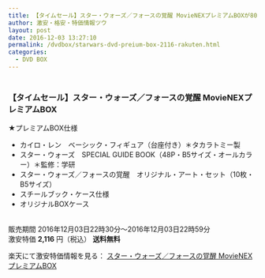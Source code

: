 ```yaml
---
title: 【タイムセール】スター・ウォーズ／フォースの覚醒 MovieNEXプレミアムBOXが80%OFFで特価2,116円！送料無料！
author: 激安・格安・特価情報ツウ
layout: post
date: 2016-12-03 13:27:10
permalink: /dvdbox/starwars-dvd-preium-box-2116-rakuten.html
categories:
  - DVD BOX
---
```


<div class="img-bg2 img_L">
<a href="//hb.afl.rakuten.co.jp/hgc/012cde47.e006c961.05c4d760.e09cc467/?pc=http%3A%2F%2Fitem.rakuten.co.jp%2Fbook%2F13848005%2F&m=http%3A%2F%2Fm.rakuten.co.jp%2Fbook%2Fi%2F17881574%2F&scid=af_item_img&link_type=pict&ut=eyJwYWdlIjoiaXRlbSIsInR5cGUiOiJwaWN0Iiwic2l6ZSI6IjI0MHgyNDAiLCJuYW0iOjEsIm5hbXAiOiJkb3duIiwiY29tIjoxLCJjb21wIjoiZG93biIsInByaWNlIjowLCJib3IiOjEsImNvbCI6MCwidGFyIjoxfQ%3D%3D" target="_blank" style="word-wrap:break-word;"  ><img src="//hbb.afl.rakuten.co.jp/hgb/012cde47.e006c961.05c4d760.e09cc467/?me_id=1213310&item_id=17881574&m=https%3A%2F%2Fthumbnail.image.rakuten.co.jp%2F%400_mall%2Fbook%2Fcabinet%2F2931%2F4959241762931.jpg%3F_ex%3D80x80&pc=https%3A%2F%2Fthumbnail.image.rakuten.co.jp%2F%400_mall%2Fbook%2Fcabinet%2F2931%2F4959241762931.jpg%3F_ex%3D240x240&s=240x240&t=pict" border="0" style="margin:2px" alt="" title=""></a>

### 【タイムセール】スター・ウォーズ／フォースの覚醒 MovieNEXプレミアムBOX
<!--more-->

★プレミアムBOX仕様
* カイロ・レン　ベーシック・フィギュア（台座付き）＊タカラトミー製
* スター・ウォーズ　SPECIAL GUIDE BOOK（48P・B5サイズ・オールカラー）＊監修：学研
* スター・ウォーズ／フォースの覚醒　オリジナル・アート・セット（10枚・B5サイズ）
* スチールブック・ケース仕様
* オリジナルBOXケース

<br clear="all" />販売期間 2016年12月03日22時30分～2016年12月03日22時59分<br>
激安特価 <span class="tokka-price"><strong>2,116</strong></span> 円（税込） **送料無料**

楽天にて激安特価情報を見る： <span class="fs150p"><a href="//hb.afl.rakuten.co.jp/hgc/012cde47.e006c961.05c4d760.e09cc467/?pc=http%3A%2F%2Fitem.rakuten.co.jp%2Fbook%2F13848005%2F&m=http%3A%2F%2Fm.rakuten.co.jp%2Fbook%2Fi%2F17881574%2F&scid=af_item_img&link_type=pict&ut=eyJwYWdlIjoiaXRlbSIsInR5cGUiOiJwaWN0Iiwic2l6ZSI6IjI0MHgyNDAiLCJuYW0iOjEsIm5hbXAiOiJkb3duIiwiY29tIjoxLCJjb21wIjoiZG93biIsInByaWNlIjowLCJib3IiOjEsImNvbCI6MCwidGFyIjoxfQ%3D%3D" target="_blank" style="word-wrap:break-word;" >スター・ウォーズ／フォースの覚醒 MovieNEXプレミアムBOX</a></span>
